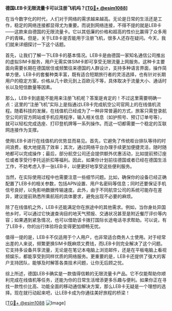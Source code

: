 **德国LEB卡无限流量卡可以注册飞机吗？[[TG💪+ @esim1088](https://t.me/s/esim1088)]**

在当今数字化的时代，人们对于网络的需求越来越高。无论是日常的生活还是工作，稳定的网络连接都显得尤为重要。而说到网络连接，不得不提的就是LEB卡——这款来自德国的无限流量卡。它以其低廉的价格和超高的性价比赢得了众多用户的青睐。但是，关于LEB卡是否能用于注册飞机，很多人还存在疑问。今天，我们就来详细探讨一下这个话题。

首先，让我们了解一下LEB卡的基本情况。LEB卡是由德国一家知名通信公司推出的虚拟SIM卡服务，用户无需实体SIM卡即可享受无限流量上网服务。这种卡主要面向需要长期在德国居住或频繁往来德国的人群设计，支持多种语言界面，操作简单方便。LEB卡的套餐种类丰富，既有适合短期旅行者的灵活选择，也有针对长期用户的稳定方案，价格从几十欧元到上百欧元不等，具体取决于流量大小、通话时长以及短信数量等因素。

那么，LEB卡到底能不能用来注册飞机呢？答案是肯定的！不过这里需要明确一点：这里的“注册飞机”实际上是指通过LEB卡完成航空公司官网上的在线值机流程。随着科技的发展，在线值机已经成为了一种非常普遍的方式，旅客只需登录航空公司的官方网站或手机应用程序，输入相关信息（如护照号、预订订单号等），就可以轻松完成选座、打印登机牌等一系列操作。而这一切都需要一个稳定的互联网连接作为支撑。

使用LEB卡进行在线值机的优势显而易见。首先，它避免了传统柜台排队等待的时间浪费，极大地提高了效率；其次，通过网络平台办理手续更加便捷灵活，随时随地都可以完成操作；最后，部分航空公司还会提供额外优惠活动，比如提前预订座位或者享受行李托运折扣等福利。因此，如果你计划前往德国或者已经在德国生活工作，不妨考虑入手一张LEB卡，以便更好地享受这些便利服务。

当然，在实际使用过程中也需要注意一些细节问题。比如，确保你的设备已经正确配置了LEB卡的相关参数，包括APN设置、用户名密码等信息；同时还要保证手机信号良好，以免影响数据传输速度。此外，由于不同航空公司的系统可能存在差异，建议提前熟悉所乘航班的具体要求，避免出现不必要的麻烦。

除了在线值机之外，LEB卡还能满足你在旅途中的其他需求。例如，当你身处异国他乡时，可以通过它快速查询目的地天气预报、交通状况甚至是附近餐厅评价等内容；如果遇到紧急情况，也可以借助该卡拨打国际长途电话寻求帮助。可以说，有了LEB卡，你的出行体验将会变得更加顺畅无忧。

值得一提的是，LEB卡不仅适用于个人用户，也非常适合商务人士使用。对于经常出差的人来说，频繁更换SIM卡既麻烦又费钱，而LEB卡则完全解决了这个问题。它支持多设备共享流量，无论是在笔记本电脑上浏览邮件，还是在平板电脑上看视频娱乐，都能享受到同样优质的网络服务。更重要的是，LEB卡还提供了强大的客户支持团队，能够及时解答各类技术问题，让你无后顾之忧。

综上所述，德国LEB卡确实是一款值得信赖的无限流量卡产品。它不仅能帮助你顺利完成在线值机等任务，还能为你的日常生活增添更多乐趣与便利。如果你正在寻找一款性价比高、功能全面的移动通信解决方案，那么LEB卡无疑是一个理想的选择。现在就行动起来吧，让LEB卡成为你通往美好旅程的桥梁！

[[TG💪+ @esim1088](https://t.me/s/esim1088) ![Image](https://i.postimg.cc/4NQfJmqS/Snipaste-2025-05-13-00-14-12.png)]